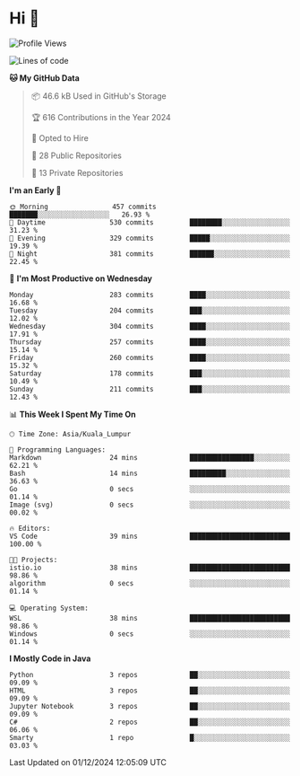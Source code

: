 <h1>Hi 👋</h1>

<!--START_SECTION:waka-->
![Profile Views](http://img.shields.io/badge/Profile%20Views-0-blue)

![Lines of code](https://img.shields.io/badge/From%20Hello%20World%20I%27ve%20Written-1.3%20million%20lines%20of%20code-blue)

**🐱 My GitHub Data** 

> 📦 46.6 kB Used in GitHub's Storage 
 > 
> 🏆 616 Contributions in the Year 2024
 > 
> 💼 Opted to Hire
 > 
> 📜 28 Public Repositories 
 > 
> 🔑 13 Private Repositories 
 > 
**I'm an Early 🐤** 

```text
🌞 Morning                457 commits         ███████░░░░░░░░░░░░░░░░░░   26.93 % 
🌆 Daytime                530 commits         ████████░░░░░░░░░░░░░░░░░   31.23 % 
🌃 Evening                329 commits         █████░░░░░░░░░░░░░░░░░░░░   19.39 % 
🌙 Night                  381 commits         ██████░░░░░░░░░░░░░░░░░░░   22.45 % 
```
📅 **I'm Most Productive on Wednesday** 

```text
Monday                   283 commits         ████░░░░░░░░░░░░░░░░░░░░░   16.68 % 
Tuesday                  204 commits         ███░░░░░░░░░░░░░░░░░░░░░░   12.02 % 
Wednesday                304 commits         ████░░░░░░░░░░░░░░░░░░░░░   17.91 % 
Thursday                 257 commits         ████░░░░░░░░░░░░░░░░░░░░░   15.14 % 
Friday                   260 commits         ████░░░░░░░░░░░░░░░░░░░░░   15.32 % 
Saturday                 178 commits         ███░░░░░░░░░░░░░░░░░░░░░░   10.49 % 
Sunday                   211 commits         ███░░░░░░░░░░░░░░░░░░░░░░   12.43 % 
```


📊 **This Week I Spent My Time On** 

```text
🕑︎ Time Zone: Asia/Kuala_Lumpur

💬 Programming Languages: 
Markdown                 24 mins             ████████████████░░░░░░░░░   62.21 % 
Bash                     14 mins             █████████░░░░░░░░░░░░░░░░   36.63 % 
Go                       0 secs              ░░░░░░░░░░░░░░░░░░░░░░░░░   01.14 % 
Image (svg)              0 secs              ░░░░░░░░░░░░░░░░░░░░░░░░░   00.02 % 

🔥 Editors: 
VS Code                  39 mins             █████████████████████████   100.00 % 

🐱‍💻 Projects: 
istio.io                 38 mins             █████████████████████████   98.86 % 
algorithm                0 secs              ░░░░░░░░░░░░░░░░░░░░░░░░░   01.14 % 

💻 Operating System: 
WSL                      38 mins             █████████████████████████   98.86 % 
Windows                  0 secs              ░░░░░░░░░░░░░░░░░░░░░░░░░   01.14 % 
```

**I Mostly Code in Java** 

```text
Python                   3 repos             ██░░░░░░░░░░░░░░░░░░░░░░░   09.09 % 
HTML                     3 repos             ██░░░░░░░░░░░░░░░░░░░░░░░   09.09 % 
Jupyter Notebook         3 repos             ██░░░░░░░░░░░░░░░░░░░░░░░   09.09 % 
C#                       2 repos             ██░░░░░░░░░░░░░░░░░░░░░░░   06.06 % 
Smarty                   1 repo              █░░░░░░░░░░░░░░░░░░░░░░░░   03.03 % 
```




 Last Updated on 01/12/2024 12:05:09 UTC
<!--END_SECTION:waka-->
